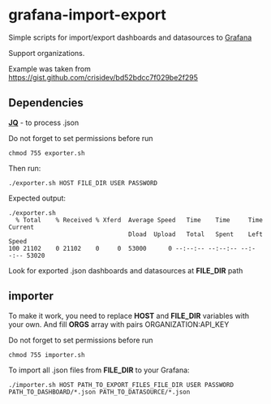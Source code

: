 # grafana-import-export

Simple scripts for import/export dashboards and datasources to [Grafana](http://grafana.org/)

Support organizations.

Example was taken from https://gist.github.com/crisidev/bd52bdcc7f029be2f295 

## Dependencies
**[JQ](https://stedolan.github.io/jq/)** - to process .json


Do not forget to set permissions before run
```
chmod 755 exporter.sh
```

Then run:
```
./exporter.sh HOST FILE_DIR USER PASSWORD
```

Expected output:
```
./exporter.sh
  % Total    % Received % Xferd  Average Speed   Time    Time     Time  Current
                                 Dload  Upload   Total   Spent    Left  Speed
100 21102    0 21102    0     0  53000      0 --:--:-- --:--:-- --:--:-- 53020

```

Look for exported .json dashboards and datasources at **FILE_DIR** path

## importer
To make it work, you need to replace **HOST** and **FILE_DIR** variables with your own. And fill **ORGS** array with pairs ORGANIZATION:API_KEY

Do not forget to set permissions before run
```
chmod 755 importer.sh
```

To import all .json files from **FILE_DIR** to your Grafana:
```
./importer.sh HOST PATH_TO_EXPORT_FILES_FILE_DIR USER PASSWORD PATH_TO_DASHBOARD/*.json PATH_TO_DATASOURCE/*.json
```
